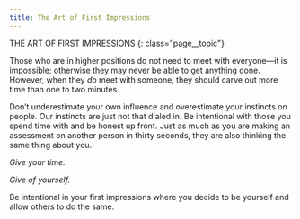 ```yaml
---
title: The Art of First Impressions
---
```


THE ART OF FIRST IMPRESSIONS
{: class="page__topic"}

Those who are in higher positions do not need to meet with everyone—it
is impossible; otherwise they may never be able to get anything done. However,
when they _do_ meet with someone, they should carve out more time than one to
two minutes.

Don’t underestimate your own influence and overestimate your instincts
on people. Our instincts are just not that dialed in. Be intentional with those
you spend time with and be honest up front. Just as much as you are making an
assessment on another person in thirty seconds, they are also thinking the same
thing about you.

_Give your time._

_Give of yourself._

Be intentional in your first impressions where you decide to be yourself and
allow others to do the same.